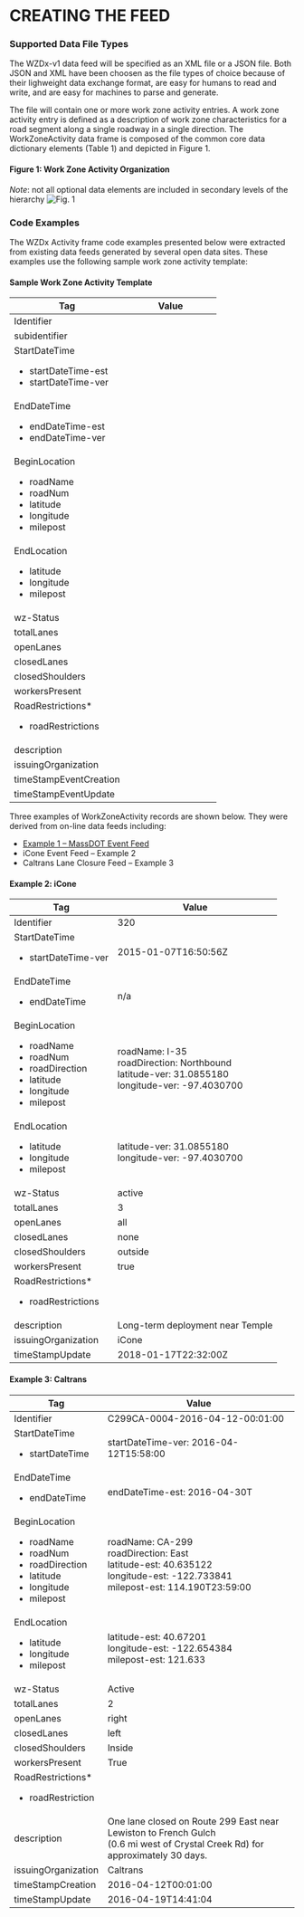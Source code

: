 # CREATING THE FEED

### Supported Data File Types
The WZDx-v1 data feed will be specified as an XML file or a JSON file. Both JSON and XML have been choosen as the file types of choice because of their lighweight data exchange format, are easy for humans to read and write, and are easy for machines to parse and generate. 

The file will contain one or more work zone activity entries. A work zone activity entry is defined as a description of work zone characteristics for a road segment along a single roadway in a single direction. The WorkZoneActivity data frame is composed of the common core data dictionary elements (Table 1) and depicted in Figure 1.

#### Figure 1: Work Zone Activity Organization
*Note*: not all optional data elements are included in secondary levels of the hierarchy
![Fig. 1](https://github.com/acosta-dani-bah/ITS-JPO-wzdx/blob/master/images/Figure%201.png)


### Code Examples
The WZDx Activity frame code examples presented below were extracted from existing data feeds generated by several open data sites. These examples use the following sample work zone activity template:

#### Sample Work Zone Activity Template
| &nbsp; &nbsp; &nbsp; &nbsp; &nbsp; &nbsp; Tag &nbsp; &nbsp; &nbsp; &nbsp; &nbsp; &nbsp; | &nbsp; &nbsp; &nbsp; &nbsp; &nbsp; &nbsp; Value &nbsp; &nbsp; &nbsp; &nbsp; &nbsp; &nbsp; |
| --------------------------------------------------------------------------------------- | ----------------------------------------------------------------------------------------- |
| Identifier                                                                              |                                                                                           |
| subidentifier                                                                           |                                                                                           |
| StartDateTime<ul><li>startDateTime-est</li><li>startDateTime-ver</li></ul>              |                                                                                           |
| EndDateTime<ul><li>endDateTime-est</li><li>endDateTime-ver</li></ul>                    |                                                                                           |
| BeginLocation<ul><li>roadName</li><li>roadNum</li><li>latitude</li><li>longitude</li><li>milepost</li></ul> |                                                                       |
| EndLocation<ul><li>latitude</li><li>longitude</li><li>milepost</li></ul>                |                                                                                           |
| wz-Status                                                                               |                                                                                           |
| totalLanes                                                                              |                                                                                           |
| openLanes                                                                               |                                                                                           |
| closedLanes                                                                             |                                                                                           |
| closedShoulders                                                                         |                                                                                           |
| workersPresent                                                                          |                                                                                           |
| RoadRestrictions*<ul><li>roadRestrictions</li></ul>                                     |                                                                                           |
| description                                                                             |                                                                                           |
| issuingOrganization                                                                     |                                                                                           |
| timeStampEventCreation                                                                  |                                                                                           |
| timeStampEventUpdate                                                                    |                                                                                           |

Three examples of WorkZoneActivity records are shown below. They were derived from on-line data feeds including:
* [Example 1 – MassDOT Event Feed](https://github.com/usdot-jpo-ode/jpo-wzdx/blob/master/create-feed/massdot.md)
* iCone Event Feed – Example 2
* Caltrans Lane Closure Feed – Example 3 



#### Example 2: iCone
Tag | Value
--- | -----
Identifier | 320
StartDateTime<ul><li>startDateTime-ver</li></ul> | 2015-01-07T16:50:56Z
EndDateTime<ul><li>endDateTime</li></ul> | n/a
BeginLocation<ul><li>roadName</li><li>roadNum</li><li>roadDirection</li><li>latitude</li><li>longitude</li><li>milepost</li></ul> | roadName: I-35<br>roadDirection: Northbound<br>latitude-ver: 31.0855180<br>longitude-ver: -97.4030700
EndLocation<ul><li>latitude</li><li>longitude</li><li>milepost</li></ul> | latitude-ver: 31.0855180<br>longitude-ver: -97.4030700
wz-Status | active
totalLanes | 3
openLanes | all
closedLanes | none
closedShoulders | outside
workersPresent | true
RoadRestrictions*<ul><li>roadRestrictions</li></ul> |
description | Long-term deployment near Temple
issuingOrganization | iCone
timeStampUpdate | 2018-01-17T22:32:00Z

#### Example 3: Caltrans
Tag | Value
--- | -----
Identifier | C299CA-0004-2016-04-12-00:01:00
StartDateTime<ul><li>startDateTime</li></ul> | startDateTime-ver: 2016-04-12T15:58:00
EndDateTime<ul><li>endDateTime</li></ul> | endDateTime-est: 2016-04-30T
BeginLocation<ul><li>roadName</li><li>roadNum</li><li>roadDirection</li><li>latitude</li><li>longitude</li><li>milepost</li></ul> | roadName: CA-299<br>roadDirection: East<br>latitude-est: 40.635122<br>longitude-est: -122.733841<br>milepost-est: 114.190T23:59:00
EndLocation<ul><li>latitude</li><li>longitude</li><li>milepost</li></ul> | latitude-est: 40.67201<br>longitude-est: -122.654384<br>milepost-est: 121.633
wz-Status | Active
totalLanes | 2
openLanes | right
closedLanes | left
closedShoulders | Inside
workersPresent | True
RoadRestrictions*<ul><li>roadRestriction</li></ul> |
description | One lane closed on Route 299 East near Lewiston to French Gulch<br>(0.6 mi west of Crystal Creek Rd) for approximately 30 days.
issuingOrganization | Caltrans
timeStampCreation | 2016-04-12T00:01:00
timeStampUpdate | 2016-04-19T14:41:04

